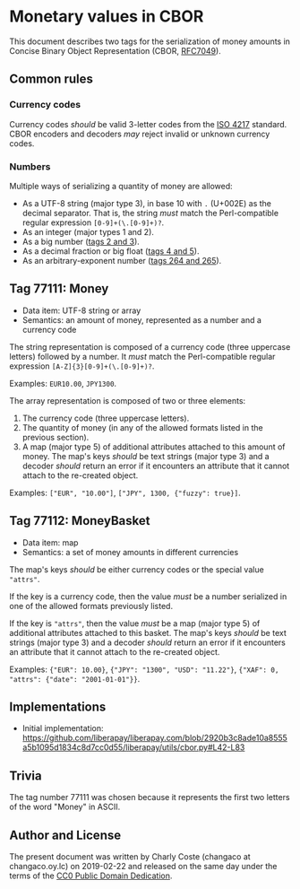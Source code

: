 # Monetary values in CBOR

This document describes two tags for the serialization of money amounts in Concise Binary Object Representation (CBOR, [RFC7049](https://tools.ietf.org/html/rfc7049)).

## Common rules

### Currency codes

Currency codes *should* be valid 3-letter codes from the [ISO 4217](https://en.wikipedia.org/wiki/ISO_4217) standard. CBOR encoders and decoders *may* reject invalid or unknown currency codes.

### Numbers

Multiple ways of serializing a quantity of money are allowed:

- As a UTF-8 string (major type 3), in base 10 with `.` (U+002E) as the decimal separator. That is, the string *must* match the Perl-compatible regular expression `[0-9]+(\.[0-9]+)?`.
- As an integer (major types 1 and 2).
- As a big number ([tags 2 and 3](https://tools.ietf.org/html/rfc7049#section-2.4.2)).
- As a decimal fraction or big float ([tags 4 and 5](https://tools.ietf.org/html/rfc7049#section-2.4.3)).
- As an arbitrary-exponent number ([tags 264 and 265](http://peteroupc.github.io/CBOR/bigfrac.html)).

## Tag 77111: Money

- Data item: UTF-8 string or array
- Semantics: an amount of money, represented as a number and a currency code

The string representation is composed of a currency code (three uppercase letters) followed by a number. It *must* match the Perl-compatible regular expression `[A-Z]{3}[0-9]+(\.[0-9]+)?`.

Examples: `EUR10.00`, `JPY1300`.

The array representation is composed of two or three elements:

1. The currency code (three uppercase letters).
2. The quantity of money (in any of the allowed formats listed in the previous section).
3. A map (major type 5) of additional attributes attached to this amount of money. The map's keys *should* be text strings (major type 3) and a decoder *should* return an error if it encounters an attribute that it cannot attach to the re-created object.

Examples: `["EUR", "10.00"]`, `["JPY", 1300, {"fuzzy": true}]`.

## Tag 77112: MoneyBasket

- Data item: map
- Semantics: a set of money amounts in different currencies

The map's keys *should* be either currency codes or the special value `"attrs"`.

If the key is a currency code, then the value *must* be a number serialized in one of the allowed formats previously listed.

If the key is `"attrs"`, then the value *must* be a map (major type 5) of additional attributes attached to this basket. The map's keys *should* be text strings (major type 3) and a decoder *should* return an error if it encounters an attribute that it cannot attach to the re-created object.

Examples: `{"EUR": 10.00}`, `{"JPY": "1300", "USD": "11.22"}`, `{"XAF": 0, "attrs": {"date": "2001-01-01"}}`.

## Implementations

- Initial implementation: https://github.com/liberapay/liberapay.com/blob/2920b3c8ade10a8555a5b1095d1834c8d7cc0d55/liberapay/utils/cbor.py#L42-L83

## Trivia

The tag number 77111 was chosen because it represents the first two letters of the word "Money" in ASCII.

## Author and License

The present document was written by Charly Coste (changaco at changaco.oy.lc) on 2019-02-22 and released on the same day under the terms of the [CC0 Public Domain Dedication](https://creativecommons.org/publicdomain/zero/1.0/).
